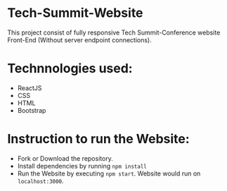 # Tech-Summit-Website
This project consist of fully responsive Tech Summit-Conference website Front-End (Without server endpoint connections).

# Technnologies used:
- ReactJS
- CSS
- HTML
- Bootstrap

# Instruction to run the Website:
- Fork or Download the repository.
- Install dependencies by running `npm install`
- Run the Website by executing `npm start`. Website would run on `localhost:3000`.
